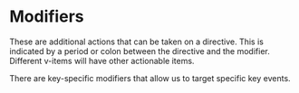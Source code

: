 # Modifiers

These are additional actions that can be taken on a directive. This is indicated by a period or colon between the directive and the modifier. Different v-items will have other actionable items.

There are key-specific modifiers that allow us to target specific key events.
